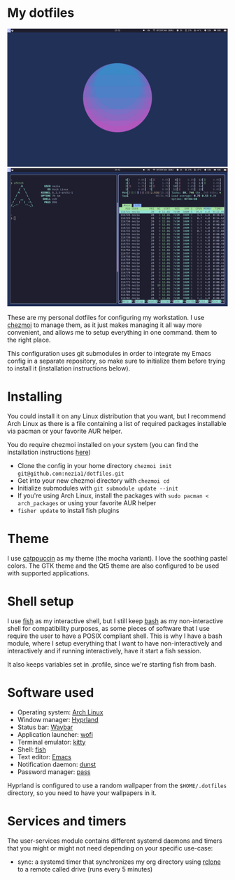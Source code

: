 # My dotfiles
![](./screenshots/desktop.png) ![](./screenshots/desktop-terminals.png)

These are my personal dotfiles for configuring my workstation. I use
[chezmoi](https://www.gnu.org/software/stow/) to manage them, as it just makes managing it all way more convenient, and allows me to setup everything in one command.
them to the right place.

This configuration uses git submodules in order to integrate my Emacs config in a separate repository, so make sure to
initialize them before trying to install it (installation instructions
below).

# Installing

You could install it on any Linux distribution that you want, but I
recommend Arch Linux as there is a file containing a list of required
packages installable via pacman or your favorite AUR helper.

You do require chezmoi installed on your system (you can find the installation instructions [here](https://www.chezmoi.io/install/))
-   Clone the config in your home directory
    `chezmoi init git@github.com:nezia1/dotfiles.git`
-   Get into your new chezmoi directory with `chezmoi cd`
-   Initialize submodules with `git submodule update --init`
-   If you\'re using Arch Linux, install the packages with
    `sudo pacman < arch_packages` or using your favorite AUR helper
-   `fisher update` to install fish plugins

# Theme

I use [catppuccin](https://github.com/catppuccin/catppuccin) as my theme
(the mocha variant). I love the soothing pastel colors. The GTK theme
and the Qt5 theme are also configured to be used with supported
applications.

# Shell setup

I use [fish](https://github.com/fish-shell/fish-shell) as my interactive
shell, but I still keep [bash](https://www.gnu.org/software/bash/) as my
non-interactive shell for compatibility purposes, as some pieces of
software that I use require the user to have a POSIX compliant shell.
This is why I have a bash module, where I setup everything that I want
to have non-interactively and interactively and if running
interactively, have it start a fish session.

It also keeps variables set in .profile, since we\'re starting fish from
bash.

# Software used

-   Operating system: [Arch Linux](https://archlinux.org/)
-   Window manager: [Hyprland](https://hyprland.org)
-   Status bar: [Waybar](https://github.com/Alexays/Waybar)
-   Application launcher: [wofi](https://sr.ht/~scoopta/wofi/)
-   Terminal emulator: [kitty](https://github.com/kovidgoyal/kitty)
-   Shell: [fish](https://github.com/fish-shell/fish-shell)
-   Text editor: [Emacs](https://www.gnu.org/software/emacs/)
-   Notification daemon: [dunst](https://github.com/dunst-project/dunst)
-   Password manager: [pass](https://www.passwordstore.org/)

Hyprland is configured to use a random wallpaper from the
`$HOME/.dotfiles` directory, so you need to have your wallpapers in it.

# Services and timers

The user-services module contains different systemd daemons and timers
that you might or might not need depending on your specific use-case:

-   sync: a systemd timer that synchronizes my org directory using
    [rclone](https://rclone.org/) to a remote called drive (runs every 5
    minutes)
